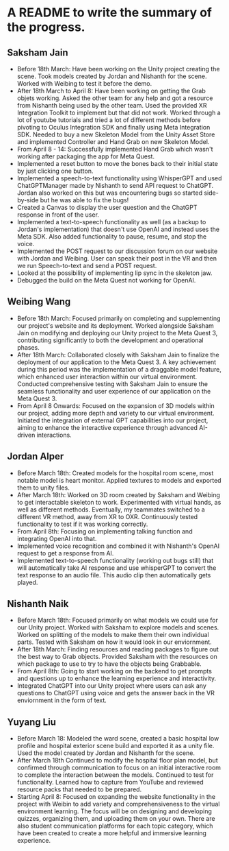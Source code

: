 # A README to write the summary of the progress.

## Saksham Jain

- Before 18th March: Have been working on the Unity project creating the scene. Took models created by Jordan and Nishanth for the scene. Worked with Weibing to test it before the demo.
- After 18th March to April 8: Have been working on getting the Grab objets working. Asked the other team for any help and got a resource from Nishanth being used by the other team. Used the provided XR Integration Toolkit to implement but that did not work. Worked through a lot of youtube tutorials and tried a lot of different methods before pivoting to Oculus Integration SDK and finally using Meta Integration SDK. Needed to buy a new Skeleton Model from the Unity Asset Store and implemented Controller and Hand Grab on new Skeleton Model.
- From April 8 - 14: Successfully implemented Hand Grab which wasn't working after packaging the app for Meta Quest.
- Implemented a reset button to move the bones back to their initial state by just clicking one button.
- Implemented a speech-to-text functionality using WhisperGPT and used ChatGPTManager made by Nishanth to send API request to ChatGPT. Jordan also worked on this but was encountering bugs so started side-by-side but he was able to fix the bugs!
- Created a Canvas to display the user question and the ChatGPT response in front of the user.
- Implemented a text-to-speech functionality as well (as a backup to Jordan's implementation) that doesn't use OpenAI and instead uses the Meta SDK. Also added functionality to pause, resume, and stop the voice.
- Implemented the POST request to our discussion forum on our website with Jordan and Weibing. User can speak their post in the VR and then we run Speech-to-text and send a POST request.
- Looked at the possibility of implementing lip sync in the skeleton jaw.
- Debugged the build on the Meta Quest not working for OpenAI.

## Weibing Wang
- Before 18th March: Focused primarily on completing and supplementing our project's website and its deployment. Worked alongside Saksham Jain on modifying and deploying our Unity project to the Meta Quest 3, contributing significantly to both the development and operational phases.
- After 18th March: Collaborated closely with Saksham Jain to finalize the deployment of our application to the Meta Quest 3. A key achievement during this period was the implementation of a draggable model feature, which enhanced user interaction within our virtual environment. Conducted comprehensive testing with Saksham Jain to ensure the seamless functionality and user experience of our application on the Meta Quest 3.
- From April 8 Onwards: Focused on the expansion of 3D models within our project, adding more depth and variety to our virtual environment.
Initiated the integration of external GPT capabilities into our project, aiming to enhance the interactive experience through advanced AI-driven interactions.

## Jordan Alper
- Before March 18th: Created models for the hospital room scene, most notable model is heart monitor. Applied textures to models and exported them to unity files.
- After March 18th: Worked on 3D room created by Saksham and Weibing to get interactable skeleton to work. Experimented with virtual hands, as well as different methods. Eventually, my teammates switched to a different VR method, away from XR to OXR. Continuously tested functionality to test if it was working correctly.
- From April 8th: Focusing on implementing talking function and integrating OpenAI into that.
- Implemented voice recognition and combined it with Nishanth's OpenAI request to get a response from AI.
- Implemented text-to-speech functionality (working out bugs still) that will automatically take AI response and use whisperGPT to convert the text response to an audio file. This audio clip then automatically gets played.

## Nishanth Naik
- Before March 18th: Focused primarily on what models we could use for our Unity project. Worked with Saksham to explore models and scenes. Worked on splitting of the models to make them their own individual parts. Tested with Saksham on how it would look in our enviornment.
- After 18th March: Finding resources and reading packages to figure out the best way to Grab objects. Provided Saksham with the resources on which package to use to try to have the objects being Grabbable.
- From April 8th: Going to start working on the backend to get prompts and questions up to enhance the learning experience and interactivity.
- Integrated ChatGPT into our Unity project where users can ask any questions to ChatGPT using voice and gets the answer back in the VR enviornment in the form of text.

## Yuyang Liu
- Before March 18: Modeled the ward scene, created a basic hospital low profile and hospital exterior scene build and exported it as a unity file. Used the model created by Jordan and Nishanth for the scene.
- After March 18th Continued to modify the hospital floor plan model, but confirmed through communication to focus on an initial interactive room to complete the interaction between the models. Continued to test for functionality. Learned how to capture from YouTube and reviewed resource packs that needed to be prepared.
- Starting April 8: Focused on expanding the website functionality in the project with Weibin to add variety and comprehensiveness to the virtual environment learning. The focus will be on designing and developing quizzes, organizing them, and uploading them on your own. There are also student communication platforms for each topic category, which have been created to create a more helpful and immersive learning experience.
